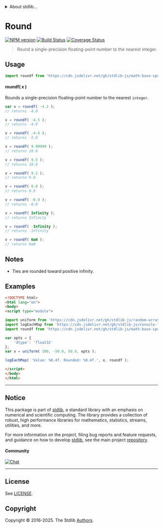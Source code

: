 <!--

@license Apache-2.0

Copyright (c) 2024 The Stdlib Authors.

Licensed under the Apache License, Version 2.0 (the "License");
you may not use this file except in compliance with the License.
You may obtain a copy of the License at

   http://www.apache.org/licenses/LICENSE-2.0

Unless required by applicable law or agreed to in writing, software
distributed under the License is distributed on an "AS IS" BASIS,
WITHOUT WARRANTIES OR CONDITIONS OF ANY KIND, either express or implied.
See the License for the specific language governing permissions and
limitations under the License.

-->


<details>
  <summary>
    About stdlib...
  </summary>
  <p>We believe in a future in which the web is a preferred environment for numerical computation. To help realize this future, we've built stdlib. stdlib is a standard library, with an emphasis on numerical and scientific computation, written in JavaScript (and C) for execution in browsers and in Node.js.</p>
  <p>The library is fully decomposable, being architected in such a way that you can swap out and mix and match APIs and functionality to cater to your exact preferences and use cases.</p>
  <p>When you use stdlib, you can be absolutely certain that you are using the most thorough, rigorous, well-written, studied, documented, tested, measured, and high-quality code out there.</p>
  <p>To join us in bringing numerical computing to the web, get started by checking us out on <a href="https://github.com/stdlib-js/stdlib">GitHub</a>, and please consider <a href="https://opencollective.com/stdlib">financially supporting stdlib</a>. We greatly appreciate your continued support!</p>
</details>

# Round

[![NPM version][npm-image]][npm-url] [![Build Status][test-image]][test-url] [![Coverage Status][coverage-image]][coverage-url] <!-- [![dependencies][dependencies-image]][dependencies-url] -->

> Round a single-precision floating-point number to the nearest integer.



<section class="usage">

## Usage

```javascript
import roundf from 'https://cdn.jsdelivr.net/gh/stdlib-js/math-base-special-roundf@esm/index.mjs';
```

#### roundf( x )

Rounds a single-precision floating-point number to the nearest `integer`.

```javascript
var v = roundf( -4.2 );
// returns -4.0

v = roundf( -4.5 );
// returns -4.0

v = roundf( -4.6 );
// returns -5.0

v = roundf( 9.99999 );
// returns 10.0

v = roundf( 9.5 );
// returns 10.0

v = roundf( 9.2 );
// returns 9.0

v = roundf( 0.0 );
// returns 0.0

v = roundf( -0.0 );
// returns -0.0

v = roundf( Infinity );
// returns Infinity

v = roundf( -Infinity );
// returns -Infinity

v = roundf( NaN );
// returns NaN
```

</section>

<!-- /.usage -->

<section class="notes">

## Notes

-   Ties are rounded toward positive infinity.

</section>

<!-- /.notes -->

<section class="examples">

## Examples

<!-- eslint no-undef: "error" -->

```html
<!DOCTYPE html>
<html lang="en">
<body>
<script type="module">

import uniform from 'https://cdn.jsdelivr.net/gh/stdlib-js/random-array-uniform@esm/index.mjs';
import logEachMap from 'https://cdn.jsdelivr.net/gh/stdlib-js/console-log-each-map@esm/index.mjs';
import roundf from 'https://cdn.jsdelivr.net/gh/stdlib-js/math-base-special-roundf@esm/index.mjs';

var opts = {
    'dtype': 'float32'
};
var x = uniform( 100, -50.0, 50.0, opts );

logEachMap( 'Value: %0.4f. Rounded: %0.4f.', x, roundf );

</script>
</body>
</html>
```

</section>

<!-- /.examples -->

<!-- C interface documentation. -->



<!-- Section for related `stdlib` packages. Do not manually edit this section, as it is automatically populated. -->

<section class="related">

</section>

<!-- /.related -->

<!-- Section for all links. Make sure to keep an empty line after the `section` element and another before the `/section` close. -->


<section class="main-repo" >

* * *

## Notice

This package is part of [stdlib][stdlib], a standard library with an emphasis on numerical and scientific computing. The library provides a collection of robust, high performance libraries for mathematics, statistics, streams, utilities, and more.

For more information on the project, filing bug reports and feature requests, and guidance on how to develop [stdlib][stdlib], see the main project [repository][stdlib].

#### Community

[![Chat][chat-image]][chat-url]

---

## License

See [LICENSE][stdlib-license].


## Copyright

Copyright &copy; 2016-2025. The Stdlib [Authors][stdlib-authors].

</section>

<!-- /.stdlib -->

<!-- Section for all links. Make sure to keep an empty line after the `section` element and another before the `/section` close. -->

<section class="links">

[npm-image]: http://img.shields.io/npm/v/@stdlib/math-base-special-roundf.svg
[npm-url]: https://npmjs.org/package/@stdlib/math-base-special-roundf

[test-image]: https://github.com/stdlib-js/math-base-special-roundf/actions/workflows/test.yml/badge.svg?branch=main
[test-url]: https://github.com/stdlib-js/math-base-special-roundf/actions/workflows/test.yml?query=branch:main

[coverage-image]: https://img.shields.io/codecov/c/github/stdlib-js/math-base-special-roundf/main.svg
[coverage-url]: https://codecov.io/github/stdlib-js/math-base-special-roundf?branch=main

<!--

[dependencies-image]: https://img.shields.io/david/stdlib-js/math-base-special-roundf.svg
[dependencies-url]: https://david-dm.org/stdlib-js/math-base-special-roundf/main

-->

[chat-image]: https://img.shields.io/gitter/room/stdlib-js/stdlib.svg
[chat-url]: https://app.gitter.im/#/room/#stdlib-js_stdlib:gitter.im

[stdlib]: https://github.com/stdlib-js/stdlib

[stdlib-authors]: https://github.com/stdlib-js/stdlib/graphs/contributors

[umd]: https://github.com/umdjs/umd
[es-module]: https://developer.mozilla.org/en-US/docs/Web/JavaScript/Guide/Modules

[deno-url]: https://github.com/stdlib-js/math-base-special-roundf/tree/deno
[deno-readme]: https://github.com/stdlib-js/math-base-special-roundf/blob/deno/README.md
[umd-url]: https://github.com/stdlib-js/math-base-special-roundf/tree/umd
[umd-readme]: https://github.com/stdlib-js/math-base-special-roundf/blob/umd/README.md
[esm-url]: https://github.com/stdlib-js/math-base-special-roundf/tree/esm
[esm-readme]: https://github.com/stdlib-js/math-base-special-roundf/blob/esm/README.md
[branches-url]: https://github.com/stdlib-js/math-base-special-roundf/blob/main/branches.md

[stdlib-license]: https://raw.githubusercontent.com/stdlib-js/math-base-special-roundf/main/LICENSE

<!-- <related-links> -->

<!-- </related-links> -->

</section>

<!-- /.links -->
